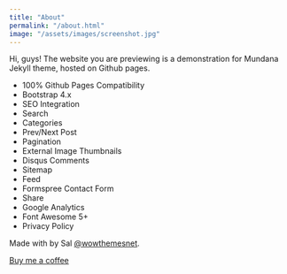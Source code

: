 ```yaml
---
title: "About"
permalink: "/about.html"
image: "/assets/images/screenshot.jpg"
---
```


Hi, guys! The website you are previewing is a demonstration for Mundana Jekyll theme, hosted on Github pages. 

- 100% Github Pages Compatibility
- Bootstrap 4.x
- SEO Integration
- Search
- Categories
- Prev/Next Post
- Pagination
- External Image Thumbnails
- Disqus Comments
- Sitemap
- Feed
- Formspree Contact Form
- Share
- Google Analytics
- Font Awesome 5+
- Privacy Policy

Made with <i class="fa fa-heart text-danger"></i> by Sal [@wowthemesnet](https://www.wowthemes.net/category/free-themes-templates/).

<a class="btn btn-warning btn-round" href="{{site.baseurl}}/buy-me-a-coffee.html"><i class="fa fa-coffee"></i> Buy me a coffee</a>